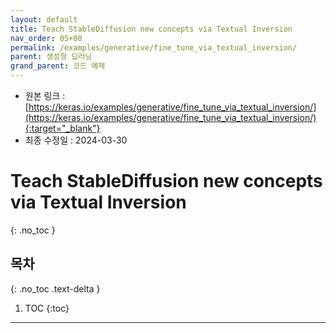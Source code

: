 ```yaml
---
layout: default
title: Teach StableDiffusion new concepts via Textual Inversion
nav_order: 05+00
permalink: /examples/generative/fine_tune_via_textual_inversion/
parent: 생성형 딥러닝
grand_parent: 코드 예제
---
```


* 원본 링크 : [https://keras.io/examples/generative/fine_tune_via_textual_inversion/](https://keras.io/examples/generative/fine_tune_via_textual_inversion/){:target="_blank"}
* 최종 수정일 : 2024-03-30

# Teach StableDiffusion new concepts via Textual Inversion
{: .no_toc }

## 목차
{: .no_toc .text-delta }

1. TOC
{:toc}

---
